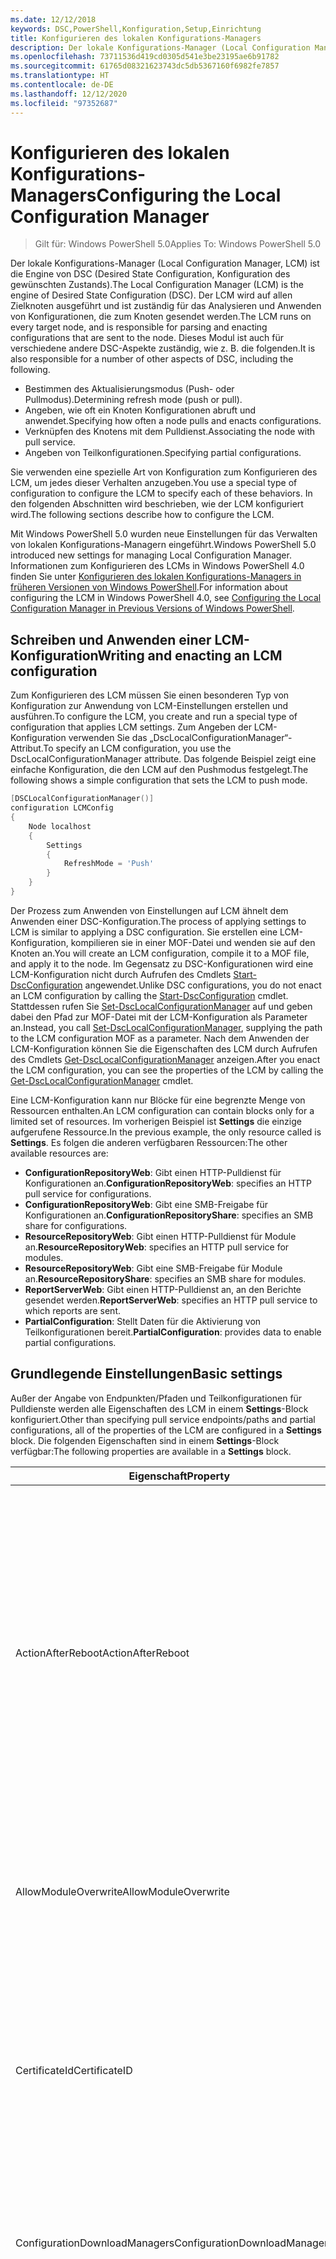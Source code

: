 ```yaml
---
ms.date: 12/12/2018
keywords: DSC,PowerShell,Konfiguration,Setup,Einrichtung
title: Konfigurieren des lokalen Konfigurations-Managers
description: Der lokale Konfigurations-Manager (Local Configuration Manager, LCM) ist die Engine von DSC, die für das Auswerten und Anwenden von Konfigurationen zuständig ist, die an den Knoten gesendet werden.
ms.openlocfilehash: 73711536d419cd0305d541e3be23195ae6b91782
ms.sourcegitcommit: 61765d08321623743dc5db5367160f6982fe7857
ms.translationtype: HT
ms.contentlocale: de-DE
ms.lasthandoff: 12/12/2020
ms.locfileid: "97352687"
---
```

# <a name="configuring-the-local-configuration-manager"></a><span data-ttu-id="50da2-104">Konfigurieren des lokalen Konfigurations-Managers</span><span class="sxs-lookup"><span data-stu-id="50da2-104">Configuring the Local Configuration Manager</span></span>

> <span data-ttu-id="50da2-105">Gilt für: Windows PowerShell 5.0</span><span class="sxs-lookup"><span data-stu-id="50da2-105">Applies To: Windows PowerShell 5.0</span></span>

<span data-ttu-id="50da2-106">Der lokale Konfigurations-Manager (Local Configuration Manager, LCM) ist die Engine von DSC (Desired State Configuration, Konfiguration des gewünschten Zustands).</span><span class="sxs-lookup"><span data-stu-id="50da2-106">The Local Configuration Manager (LCM) is the engine of Desired State Configuration (DSC).</span></span> <span data-ttu-id="50da2-107">Der LCM wird auf allen Zielknoten ausgeführt und ist zuständig für das Analysieren und Anwenden von Konfigurationen, die zum Knoten gesendet werden.</span><span class="sxs-lookup"><span data-stu-id="50da2-107">The LCM runs on every target node, and is responsible for parsing and enacting configurations that are sent to the node.</span></span> <span data-ttu-id="50da2-108">Dieses Modul ist auch für verschiedene andere DSC-Aspekte zuständig, wie z. B. die folgenden.</span><span class="sxs-lookup"><span data-stu-id="50da2-108">It is also responsible for a number of other aspects of DSC, including the following.</span></span>

- <span data-ttu-id="50da2-109">Bestimmen des Aktualisierungsmodus (Push- oder Pullmodus).</span><span class="sxs-lookup"><span data-stu-id="50da2-109">Determining refresh mode (push or pull).</span></span>
- <span data-ttu-id="50da2-110">Angeben, wie oft ein Knoten Konfigurationen abruft und anwendet.</span><span class="sxs-lookup"><span data-stu-id="50da2-110">Specifying how often a node pulls and enacts configurations.</span></span>
- <span data-ttu-id="50da2-111">Verknüpfen des Knotens mit dem Pulldienst.</span><span class="sxs-lookup"><span data-stu-id="50da2-111">Associating the node with pull service.</span></span>
- <span data-ttu-id="50da2-112">Angeben von Teilkonfigurationen.</span><span class="sxs-lookup"><span data-stu-id="50da2-112">Specifying partial configurations.</span></span>

<span data-ttu-id="50da2-113">Sie verwenden eine spezielle Art von Konfiguration zum Konfigurieren des LCM, um jedes dieser Verhalten anzugeben.</span><span class="sxs-lookup"><span data-stu-id="50da2-113">You use a special type of configuration to configure the LCM to specify each of these behaviors.</span></span> <span data-ttu-id="50da2-114">In den folgenden Abschnitten wird beschrieben, wie der LCM konfiguriert wird.</span><span class="sxs-lookup"><span data-stu-id="50da2-114">The following sections describe how to configure the LCM.</span></span>

<span data-ttu-id="50da2-115">Mit Windows PowerShell 5.0 wurden neue Einstellungen für das Verwalten von lokalen Konfigurations-Managern eingeführt.</span><span class="sxs-lookup"><span data-stu-id="50da2-115">Windows PowerShell 5.0 introduced new settings for managing Local Configuration Manager.</span></span> <span data-ttu-id="50da2-116">Informationen zum Konfigurieren des LCMs in Windows PowerShell 4.0 finden Sie unter [Konfigurieren des lokalen Konfigurations-Managers in früheren Versionen von Windows PowerShell](metaconfig4.md).</span><span class="sxs-lookup"><span data-stu-id="50da2-116">For information about configuring the LCM in Windows PowerShell 4.0, see [Configuring the Local Configuration Manager in Previous Versions of Windows PowerShell](metaconfig4.md).</span></span>

## <a name="writing-and-enacting-an-lcm-configuration"></a><span data-ttu-id="50da2-117">Schreiben und Anwenden einer LCM-Konfiguration</span><span class="sxs-lookup"><span data-stu-id="50da2-117">Writing and enacting an LCM configuration</span></span>

<span data-ttu-id="50da2-118">Zum Konfigurieren des LCM müssen Sie einen besonderen Typ von Konfiguration zur Anwendung von LCM-Einstellungen erstellen und ausführen.</span><span class="sxs-lookup"><span data-stu-id="50da2-118">To configure the LCM, you create and run a special type of configuration that applies LCM settings.</span></span>
<span data-ttu-id="50da2-119">Zum Angeben der LCM-Konfiguration verwenden Sie das „DscLocalConfigurationManager“-Attribut.</span><span class="sxs-lookup"><span data-stu-id="50da2-119">To specify an LCM configuration, you use the DscLocalConfigurationManager attribute.</span></span> <span data-ttu-id="50da2-120">Das folgende Beispiel zeigt eine einfache Konfiguration, die den LCM auf den Pushmodus festgelegt.</span><span class="sxs-lookup"><span data-stu-id="50da2-120">The following shows a simple configuration that sets the LCM to push mode.</span></span>

```powershell
[DSCLocalConfigurationManager()]
configuration LCMConfig
{
    Node localhost
    {
        Settings
        {
            RefreshMode = 'Push'
        }
    }
}
```

<span data-ttu-id="50da2-121">Der Prozess zum Anwenden von Einstellungen auf LCM ähnelt dem Anwenden einer DSC-Konfiguration.</span><span class="sxs-lookup"><span data-stu-id="50da2-121">The process of applying settings to LCM is similar to applying a DSC configuration.</span></span> <span data-ttu-id="50da2-122">Sie erstellen eine LCM-Konfiguration, kompilieren sie in einer MOF-Datei und wenden sie auf den Knoten an.</span><span class="sxs-lookup"><span data-stu-id="50da2-122">You will create an LCM configuration, compile it to a MOF file, and apply it to the node.</span></span> <span data-ttu-id="50da2-123">Im Gegensatz zu DSC-Konfigurationen wird eine LCM-Konfiguration nicht durch Aufrufen des Cmdlets [Start-DscConfiguration](/powershell/module/psdesiredstateconfiguration/start-dscconfiguration) angewendet.</span><span class="sxs-lookup"><span data-stu-id="50da2-123">Unlike DSC configurations, you do not enact an LCM configuration by calling the [Start-DscConfiguration](/powershell/module/psdesiredstateconfiguration/start-dscconfiguration) cmdlet.</span></span> <span data-ttu-id="50da2-124">Stattdessen rufen Sie [Set-DscLocalConfigurationManager](/powershell/module/PSDesiredStateConfiguration/Set-DscLocalConfigurationManager) auf und geben dabei den Pfad zur MOF-Datei mit der LCM-Konfiguration als Parameter an.</span><span class="sxs-lookup"><span data-stu-id="50da2-124">Instead, you call [Set-DscLocalConfigurationManager](/powershell/module/PSDesiredStateConfiguration/Set-DscLocalConfigurationManager), supplying the path to the LCM configuration MOF as a parameter.</span></span> <span data-ttu-id="50da2-125">Nach dem Anwenden der LCM-Konfiguration können Sie die Eigenschaften des LCM durch Aufrufen des Cmdlets [Get-DscLocalConfigurationManager](/powershell/module/PSDesiredStateConfiguration/Get-DscLocalConfigurationManager) anzeigen.</span><span class="sxs-lookup"><span data-stu-id="50da2-125">After you enact the LCM configuration, you can see the properties of the LCM by calling the [Get-DscLocalConfigurationManager](/powershell/module/PSDesiredStateConfiguration/Get-DscLocalConfigurationManager) cmdlet.</span></span>

<span data-ttu-id="50da2-126">Eine LCM-Konfiguration kann nur Blöcke für eine begrenzte Menge von Ressourcen enthalten.</span><span class="sxs-lookup"><span data-stu-id="50da2-126">An LCM configuration can contain blocks only for a limited set of resources.</span></span> <span data-ttu-id="50da2-127">Im vorherigen Beispiel ist **Settings** die einzige aufgerufene Ressource.</span><span class="sxs-lookup"><span data-stu-id="50da2-127">In the previous example, the only resource called is **Settings**.</span></span> <span data-ttu-id="50da2-128">Es folgen die anderen verfügbaren Ressourcen:</span><span class="sxs-lookup"><span data-stu-id="50da2-128">The other available resources are:</span></span>

- <span data-ttu-id="50da2-129">**ConfigurationRepositoryWeb**: Gibt einen HTTP-Pulldienst für Konfigurationen an.</span><span class="sxs-lookup"><span data-stu-id="50da2-129">**ConfigurationRepositoryWeb**: specifies an HTTP pull service for configurations.</span></span>
- <span data-ttu-id="50da2-130">**ConfigurationRepositoryWeb**: Gibt eine SMB-Freigabe für Konfigurationen an.</span><span class="sxs-lookup"><span data-stu-id="50da2-130">**ConfigurationRepositoryShare**: specifies an SMB share for configurations.</span></span>
- <span data-ttu-id="50da2-131">**ResourceRepositoryWeb**: Gibt einen HTTP-Pulldienst für Module an.</span><span class="sxs-lookup"><span data-stu-id="50da2-131">**ResourceRepositoryWeb**: specifies an HTTP pull service for modules.</span></span>
- <span data-ttu-id="50da2-132">**ResourceRepositoryWeb**: Gibt eine SMB-Freigabe für Module an.</span><span class="sxs-lookup"><span data-stu-id="50da2-132">**ResourceRepositoryShare**: specifies an SMB share for modules.</span></span>
- <span data-ttu-id="50da2-133">**ReportServerWeb**: Gibt einen HTTP-Pulldienst an, an den Berichte gesendet werden.</span><span class="sxs-lookup"><span data-stu-id="50da2-133">**ReportServerWeb**: specifies an HTTP pull service to which reports are sent.</span></span>
- <span data-ttu-id="50da2-134">**PartialConfiguration**: Stellt Daten für die Aktivierung von Teilkonfigurationen bereit.</span><span class="sxs-lookup"><span data-stu-id="50da2-134">**PartialConfiguration**: provides data to enable partial configurations.</span></span>

## <a name="basic-settings"></a><span data-ttu-id="50da2-135">Grundlegende Einstellungen</span><span class="sxs-lookup"><span data-stu-id="50da2-135">Basic settings</span></span>

<span data-ttu-id="50da2-136">Außer der Angabe von Endpunkten/Pfaden und Teilkonfigurationen für Pulldienste werden alle Eigenschaften des LCM in einem **Settings**-Block konfiguriert.</span><span class="sxs-lookup"><span data-stu-id="50da2-136">Other than specifying pull service endpoints/paths and partial configurations, all of the properties of the LCM are configured in a **Settings** block.</span></span> <span data-ttu-id="50da2-137">Die folgenden Eigenschaften sind in einem **Settings**-Block verfügbar:</span><span class="sxs-lookup"><span data-stu-id="50da2-137">The following properties are available in a **Settings** block.</span></span>

|  <span data-ttu-id="50da2-138">Eigenschaft</span><span class="sxs-lookup"><span data-stu-id="50da2-138">Property</span></span>  |  <span data-ttu-id="50da2-139">type</span><span class="sxs-lookup"><span data-stu-id="50da2-139">Type</span></span>  |  <span data-ttu-id="50da2-140">BESCHREIBUNG</span><span class="sxs-lookup"><span data-stu-id="50da2-140">Description</span></span>   |
|----------- |------- |--------------- |
| <span data-ttu-id="50da2-141">ActionAfterReboot</span><span class="sxs-lookup"><span data-stu-id="50da2-141">ActionAfterReboot</span></span>| <span data-ttu-id="50da2-142">Zeichenfolge</span><span class="sxs-lookup"><span data-stu-id="50da2-142">string</span></span>| <span data-ttu-id="50da2-143">Gibt an, was nach einem Neustart während der Anwendung einer Konfiguration passiert.</span><span class="sxs-lookup"><span data-stu-id="50da2-143">Specifies what happens after a reboot during the application of a configuration.</span></span> <span data-ttu-id="50da2-144">Die möglichen Werte sind __ContinueConfiguration__ und __StopConfiguration__.</span><span class="sxs-lookup"><span data-stu-id="50da2-144">The possible values are __"ContinueConfiguration"__ and __"StopConfiguration"__.</span></span> <ul><li> <span data-ttu-id="50da2-145">__ContinueConfiguration__: Nach dem Neustart des Computers wird das Anwenden der aktuellen Konfiguration fortgesetzt.</span><span class="sxs-lookup"><span data-stu-id="50da2-145">__ContinueConfiguration__: Continue applying the current configuration after machine reboot.</span></span> <span data-ttu-id="50da2-146">Dies ist der Standardwert.</span><span class="sxs-lookup"><span data-stu-id="50da2-146">This is the default value</span></span></li><li><span data-ttu-id="50da2-147">__StopConfiguration__: Nach dem Neustart des Computers wird die aktuelle Konfiguration beendet.</span><span class="sxs-lookup"><span data-stu-id="50da2-147">__StopConfiguration__: Stop the current configuration after machine reboot.</span></span></li></ul>|
| <span data-ttu-id="50da2-148">AllowModuleOverwrite</span><span class="sxs-lookup"><span data-stu-id="50da2-148">AllowModuleOverwrite</span></span>| <span data-ttu-id="50da2-149">bool</span><span class="sxs-lookup"><span data-stu-id="50da2-149">bool</span></span>| <span data-ttu-id="50da2-150">__$TRUE__, wenn neue vom Pulldienst heruntergeladene Konfigurationen die alten Konfigurationen auf dem Zielknoten überschreiben dürfen.</span><span class="sxs-lookup"><span data-stu-id="50da2-150">__$TRUE__ if new configurations downloaded from the pull service are allowed to overwrite the old ones on the target node.</span></span> <span data-ttu-id="50da2-151">Andernfalls „$FALSE“.</span><span class="sxs-lookup"><span data-stu-id="50da2-151">Otherwise, $FALSE.</span></span>|
| <span data-ttu-id="50da2-152">CertificateId</span><span class="sxs-lookup"><span data-stu-id="50da2-152">CertificateID</span></span>| <span data-ttu-id="50da2-153">Zeichenfolge</span><span class="sxs-lookup"><span data-stu-id="50da2-153">string</span></span>| <span data-ttu-id="50da2-154">Der Fingerabdruck eines Zertifikats zur Sicherung von Anmeldeinformationen, die in einer Konfiguration übergeben werden.</span><span class="sxs-lookup"><span data-stu-id="50da2-154">The thumbprint of a certificate used to secure credentials passed in a configuration.</span></span> <span data-ttu-id="50da2-155">Weitere Informationen finden Sie unter [Möchten Sie Anmeldeinformationen in Windows PowerShell DSC schützen?](https://devblogs.microsoft.com/powershell/want-to-secure-credentials-in-windows-powershell-desired-state-configuration/).</span><span class="sxs-lookup"><span data-stu-id="50da2-155">For more information see [Want to secure credentials in Windows PowerShell Desired State Configuration?](https://devblogs.microsoft.com/powershell/want-to-secure-credentials-in-windows-powershell-desired-state-configuration/).</span></span> <br> <span data-ttu-id="50da2-156">__Hinweis:__ Dies wird bei Verwendung des Azure Automation DSC-Pulldiensts automatisch verwaltet.</span><span class="sxs-lookup"><span data-stu-id="50da2-156">__Note:__ this is managed automatically if using Azure Automation DSC pull service.</span></span>|
| <span data-ttu-id="50da2-157">ConfigurationDownloadManagers</span><span class="sxs-lookup"><span data-stu-id="50da2-157">ConfigurationDownloadManagers</span></span>| <span data-ttu-id="50da2-158">CimInstance[]</span><span class="sxs-lookup"><span data-stu-id="50da2-158">CimInstance[]</span></span>| <span data-ttu-id="50da2-159">Veraltet.</span><span class="sxs-lookup"><span data-stu-id="50da2-159">Obsolete.</span></span> <span data-ttu-id="50da2-160">Verwenden Sie die Blöcke __ConfigurationRepositoryWeb__ und __ConfigurationRepositoryShare__ zum Definieren von Pulldienstendpunkten für Konfigurationen.</span><span class="sxs-lookup"><span data-stu-id="50da2-160">Use __ConfigurationRepositoryWeb__ and __ConfigurationRepositoryShare__ blocks to define configuration pull service endpoints.</span></span>|
| <span data-ttu-id="50da2-161">ConfigurationID</span><span class="sxs-lookup"><span data-stu-id="50da2-161">ConfigurationID</span></span>| <span data-ttu-id="50da2-162">Zeichenfolge</span><span class="sxs-lookup"><span data-stu-id="50da2-162">string</span></span>| <span data-ttu-id="50da2-163">Für die Abwärtskompatibilität mit älteren Pulldienstversionen.</span><span class="sxs-lookup"><span data-stu-id="50da2-163">For backwards compatibility with older pull service versions.</span></span> <span data-ttu-id="50da2-164">Eine GUID, die die Konfigurationsdatei identifiziert, die von einem Pulldienst abgerufen werden soll.</span><span class="sxs-lookup"><span data-stu-id="50da2-164">A GUID that identifies the configuration file to get from a pull service.</span></span> <span data-ttu-id="50da2-165">Der Knoten ruft Konfigurationen vom Pulldienst ab, wenn der Name der MOF-Konfigurationsdatei „ConfigurationID.mof“ lautet.</span><span class="sxs-lookup"><span data-stu-id="50da2-165">The node will pull configurations on the pull service if the name of the configuration MOF is named ConfigurationID.mof.</span></span><br> <span data-ttu-id="50da2-166">__Hinweis:__ Wenn Sie diese Eigenschaft festlegen, kann der Knoten nicht mithilfe von __RegistrationKey__ bei einem Pulldienst registriert werden.</span><span class="sxs-lookup"><span data-stu-id="50da2-166">__Note:__ If you set this property, registering the node with a pull service by using __RegistrationKey__ does not work.</span></span> <span data-ttu-id="50da2-167">Weitere Informationen finden Sie unter [Einrichten eines Pullclients mit Konfigurationsnamen](../pull-server/pullClientConfigNames.md).</span><span class="sxs-lookup"><span data-stu-id="50da2-167">For more information, see [Setting up a pull client with configuration names](../pull-server/pullClientConfigNames.md).</span></span>|
| <span data-ttu-id="50da2-168">ConfigurationMode</span><span class="sxs-lookup"><span data-stu-id="50da2-168">ConfigurationMode</span></span>| <span data-ttu-id="50da2-169">Zeichenfolge</span><span class="sxs-lookup"><span data-stu-id="50da2-169">string</span></span> | <span data-ttu-id="50da2-170">Gibt an, wie der LCM die Konfiguration tatsächlich auf die Zielknoten anwendet.</span><span class="sxs-lookup"><span data-stu-id="50da2-170">Specifies how the LCM actually applies the configuration to the target nodes.</span></span> <span data-ttu-id="50da2-171">Mögliche Werte sind __ApplyOnly__, __ApplyAndMonitor__ und __ApplyAndAutoCorrect__.</span><span class="sxs-lookup"><span data-stu-id="50da2-171">Possible values are __"ApplyOnly"__,__"ApplyAndMonitor"__, and __"ApplyAndAutoCorrect"__.</span></span> <ul><li><span data-ttu-id="50da2-172">__ApplyOnly__: DSC wendet die Konfiguration an und führt keine weiteren Schritte aus, es sei denn, eine neue Konfiguration wird per Push auf den Zielknoten übertragen oder per Pull von einem Dienst abgerufen.</span><span class="sxs-lookup"><span data-stu-id="50da2-172">__ApplyOnly__: DSC applies the configuration and does nothing further unless a new configuration is pushed to the target node or when a new configuration is pulled from a service.</span></span> <span data-ttu-id="50da2-173">Nach der ersten Anwendung einer neuen Konfiguration führt DSC keine Überprüfung auf Abweichungen von einem zuvor konfigurierten Zustand durch.</span><span class="sxs-lookup"><span data-stu-id="50da2-173">After initial application of a new configuration, DSC does not check for drift from a previously configured state.</span></span> <span data-ttu-id="50da2-174">Beachten Sie, dass DSC versucht, die Konfiguration anzuwenden, bis dies erfolgreich passiert ist, bevor __ApplyOnly__ wirksam wird.</span><span class="sxs-lookup"><span data-stu-id="50da2-174">Note that DSC will attempt to apply the configuration until it is successful before __ApplyOnly__ takes effect.</span></span> </li><li> <span data-ttu-id="50da2-175">__ApplyAndMonitor__: Dies ist der Standardwert.</span><span class="sxs-lookup"><span data-stu-id="50da2-175">__ApplyAndMonitor__: This is the default value.</span></span> <span data-ttu-id="50da2-176">Der LCM wendet alle neuen Konfigurationen an.</span><span class="sxs-lookup"><span data-stu-id="50da2-176">The LCM applies any new configurations.</span></span> <span data-ttu-id="50da2-177">Nach der ersten Anwendung einer neuen Konfiguration meldet DSC Abweichungen in Protokollen, wenn der Zielknoten vom gewünschten Zustand abweicht.</span><span class="sxs-lookup"><span data-stu-id="50da2-177">After initial application of a new configuration, if the target node drifts from the desired state, DSC reports the discrepancy in logs.</span></span> <span data-ttu-id="50da2-178">Beachten Sie, dass DSC versucht, die Konfiguration anzuwenden, bis dies erfolgreich passiert ist, bevor __ApplyAndMonitor__ wirksam wird.</span><span class="sxs-lookup"><span data-stu-id="50da2-178">Note that DSC will attempt to apply the configuration until it is successful before __ApplyAndMonitor__ takes effect.</span></span></li><li><span data-ttu-id="50da2-179">__ApplyAndAutoCorrect:__ DSC wendet neue Konfigurationen an.</span><span class="sxs-lookup"><span data-stu-id="50da2-179">__ApplyAndAutoCorrect__: DSC applies any new configurations.</span></span> <span data-ttu-id="50da2-180">Wenn der Zielknoten nach der ersten Anwendung einer neuen Konfiguration vom gewünschten Zustand abweicht, meldet DSC die Abweichung in Protokollen und wendet dann die aktuelle Konfiguration an.</span><span class="sxs-lookup"><span data-stu-id="50da2-180">After initial application of a new configuration, if the target node drifts from the desired state, DSC reports the discrepancy in logs, and then re-applies the current configuration.</span></span></li></ul>|
| <span data-ttu-id="50da2-181">ConfigurationModeFrequencyMins</span><span class="sxs-lookup"><span data-stu-id="50da2-181">ConfigurationModeFrequencyMins</span></span>| <span data-ttu-id="50da2-182">UInt32</span><span class="sxs-lookup"><span data-stu-id="50da2-182">UInt32</span></span>| <span data-ttu-id="50da2-183">Gibt (in Minuten) an, wie oft die aktuelle Konfiguration überprüft und angewendet wird.</span><span class="sxs-lookup"><span data-stu-id="50da2-183">How often, in minutes, the current configuration is checked and applied.</span></span> <span data-ttu-id="50da2-184">Diese Eigenschaft wird ignoriert, wenn die „ConfigurationMode“-Eigenschaft auf „ApplyOnly“ festgelegt ist.</span><span class="sxs-lookup"><span data-stu-id="50da2-184">This property is ignored if the ConfigurationMode property is set to ApplyOnly.</span></span> <span data-ttu-id="50da2-185">Der Standardwert ist 15.</span><span class="sxs-lookup"><span data-stu-id="50da2-185">The default value is 15.</span></span>|
| <span data-ttu-id="50da2-186">DebugMode</span><span class="sxs-lookup"><span data-stu-id="50da2-186">DebugMode</span></span>| <span data-ttu-id="50da2-187">Zeichenfolge</span><span class="sxs-lookup"><span data-stu-id="50da2-187">string</span></span>| <span data-ttu-id="50da2-188">Mögliche Werte sind __None__, __ForceModuleImport__ und __All__.</span><span class="sxs-lookup"><span data-stu-id="50da2-188">Possible values are __None__, __ForceModuleImport__, and __All__.</span></span> <ul><li><span data-ttu-id="50da2-189">Bei Festlegung auf __None__ werden zwischengespeicherte Ressourcen verwendet.</span><span class="sxs-lookup"><span data-stu-id="50da2-189">Set to __None__ to use cached resources.</span></span> <span data-ttu-id="50da2-190">Dies ist die Standardeinstellung, die in Produktionsszenarien verwendet werden sollte.</span><span class="sxs-lookup"><span data-stu-id="50da2-190">This is the default and should be used in production scenarios.</span></span></li><li><span data-ttu-id="50da2-191">Das Festlegen auf __ForceModuleImport__ bewirkt, dass der LCM DSC-Ressourcenmodule erneut lädt, auch wenn sie zuvor bereits geladen und zwischengespeichert wurden.</span><span class="sxs-lookup"><span data-stu-id="50da2-191">Setting to __ForceModuleImport__, causes the LCM to reload any DSC resource modules, even if they have been previously loaded and cached.</span></span> <span data-ttu-id="50da2-192">Dies beeinträchtigt die Leistung von DSC-Vorgängen, da jedes Modul bei Verwendung neu geladen wird.</span><span class="sxs-lookup"><span data-stu-id="50da2-192">This impacts the performance of DSC operations as each module is reloaded on use.</span></span> <span data-ttu-id="50da2-193">In der Regel wird dieser Wert beim Debuggen einer Ressource verwendet.</span><span class="sxs-lookup"><span data-stu-id="50da2-193">Typically you would use this value while debugging a resource</span></span></li><li><span data-ttu-id="50da2-194">In dieser Version ist __All__ identisch mit __ForceModuleImport__.</span><span class="sxs-lookup"><span data-stu-id="50da2-194">In this release, __All__ is same as __ForceModuleImport__</span></span></li></ul> |
| <span data-ttu-id="50da2-195">RebootNodeIfNeeded</span><span class="sxs-lookup"><span data-stu-id="50da2-195">RebootNodeIfNeeded</span></span>| <span data-ttu-id="50da2-196">bool</span><span class="sxs-lookup"><span data-stu-id="50da2-196">bool</span></span>| <span data-ttu-id="50da2-197">Legen Sie für diese Option `$true` fest, um Ressourcen das Neustarten des Knotens mithilfe des `$global:DSCMachineStatus`-Flags zu ermöglichen.</span><span class="sxs-lookup"><span data-stu-id="50da2-197">Set this to `$true` to allow resources to reboot the Node using the `$global:DSCMachineStatus` flag.</span></span> <span data-ttu-id="50da2-198">Andernfalls müssen Sie den Knoten für jede Konfiguration manuell neu starten, die dies erfordert.</span><span class="sxs-lookup"><span data-stu-id="50da2-198">Otherwise, you will have to manually reboot the node for any configuration that requires it.</span></span> <span data-ttu-id="50da2-199">Standardwert: `$false`.</span><span class="sxs-lookup"><span data-stu-id="50da2-199">The default value is `$false`.</span></span> <span data-ttu-id="50da2-200">Um diese Einstellung zu verwenden, wenn eine Neustartbedingung von einer anderen Komponente als von DSC in Kraft gesetzt wird (z.B. Windows Installer), kombinieren Sie diese Einstellung mit der __PendingReboot__-Ressource im [ComputerManagementDsc](https://github.com/PowerShell/ComputerManagementDsc)-Modul.</span><span class="sxs-lookup"><span data-stu-id="50da2-200">To use this setting when a reboot condition is enacted by something other than DSC (such as Windows Installer), combine this setting with the __PendingReboot__ resource in the [ComputerManagementDsc](https://github.com/PowerShell/ComputerManagementDsc) module.</span></span>|
| <span data-ttu-id="50da2-201">RefreshMode</span><span class="sxs-lookup"><span data-stu-id="50da2-201">RefreshMode</span></span>| <span data-ttu-id="50da2-202">Zeichenfolge</span><span class="sxs-lookup"><span data-stu-id="50da2-202">string</span></span>| <span data-ttu-id="50da2-203">Gibt an, wie der LCM Konfigurationen abruft.</span><span class="sxs-lookup"><span data-stu-id="50da2-203">Specifies how the LCM gets configurations.</span></span> <span data-ttu-id="50da2-204">Die möglichen Werte sind __Disabled__, __Push__ und __Pull__.</span><span class="sxs-lookup"><span data-stu-id="50da2-204">The possible values are __"Disabled"__, __"Push"__, and __"Pull"__.</span></span> <ul><li><span data-ttu-id="50da2-205">__Disabled__: DSC-Konfigurationen werden für diesen Knoten deaktiviert.</span><span class="sxs-lookup"><span data-stu-id="50da2-205">__Disabled__: DSC configurations are disabled for this node.</span></span></li><li> <span data-ttu-id="50da2-206">__Push__: Konfigurationen werden gestartet, indem das Cmdlet [Start-DscConfiguration](/powershell/module/psdesiredstateconfiguration/start-dscconfiguration) aufgerufen wird.</span><span class="sxs-lookup"><span data-stu-id="50da2-206">__Push__: Configurations are initiated by calling the [Start-DscConfiguration](/powershell/module/psdesiredstateconfiguration/start-dscconfiguration) cmdlet.</span></span> <span data-ttu-id="50da2-207">Die Konfiguration wird sofort auf den Knoten angewendet.</span><span class="sxs-lookup"><span data-stu-id="50da2-207">The configuration is applied immediately to the node.</span></span> <span data-ttu-id="50da2-208">Dies ist der Standardwert.</span><span class="sxs-lookup"><span data-stu-id="50da2-208">This is the default value.</span></span></li><li><span data-ttu-id="50da2-209">__Pull:__ Der Knoten ist so konfiguriert, dass regelmäßig eine Überprüfung auf Konfigurationen von einem Pulldienst oder SMB-Pfad erfolgt.</span><span class="sxs-lookup"><span data-stu-id="50da2-209">__Pull:__ The node is configured to regularly check for configurations from a pull service or SMB path.</span></span> <span data-ttu-id="50da2-210">Wenn diese Eigenschaft auf __Pull__ festgelegt ist, müssen Sie in einem __ConfigurationRepositoryWeb__- oder __ConfigurationRepositoryShare__-Block einen HPPT-Pfad (Dienst) oder einen SMB-Pfad (Freigabe) angeben.</span><span class="sxs-lookup"><span data-stu-id="50da2-210">If this property is set to __Pull__, you must specify an HTTP (service) or SMB (share) path in a __ConfigurationRepositoryWeb__ or __ConfigurationRepositoryShare__ block.</span></span></li></ul>|
| <span data-ttu-id="50da2-211">RefreshFrequencyMins</span><span class="sxs-lookup"><span data-stu-id="50da2-211">RefreshFrequencyMins</span></span>| <span data-ttu-id="50da2-212">UInt32</span><span class="sxs-lookup"><span data-stu-id="50da2-212">Uint32</span></span>| <span data-ttu-id="50da2-213">Das Zeitintervall (in Minuten), in dem der LCM einen Pulldienst auf aktualisierte Konfigurationen abfragt und die lokale Konfiguration auf Drift überprüft.</span><span class="sxs-lookup"><span data-stu-id="50da2-213">The time interval, in minutes, at which the LCM checks a pull service to get updated configurations and checks local configuration for drift.</span></span> <span data-ttu-id="50da2-214">Die Konfiguration wird unabhängig davon angewendet, ob ein Update heruntergeladen wurde.</span><span class="sxs-lookup"><span data-stu-id="50da2-214">The configuration is applied regardless of whether an update was downloaded.</span></span> <span data-ttu-id="50da2-215">Dieser Wert wird ignoriert, wenn der LCM nicht im Pullmodus konfiguriert ist.</span><span class="sxs-lookup"><span data-stu-id="50da2-215">This value is ignored if the LCM is not configured in pull mode.</span></span> <span data-ttu-id="50da2-216">Der Standardwert ist 30.</span><span class="sxs-lookup"><span data-stu-id="50da2-216">The default value is 30.</span></span>|
| <span data-ttu-id="50da2-217">ReportManagers</span><span class="sxs-lookup"><span data-stu-id="50da2-217">ReportManagers</span></span>| <span data-ttu-id="50da2-218">CimInstance[]</span><span class="sxs-lookup"><span data-stu-id="50da2-218">CimInstance[]</span></span>| <span data-ttu-id="50da2-219">Veraltet.</span><span class="sxs-lookup"><span data-stu-id="50da2-219">Obsolete.</span></span> <span data-ttu-id="50da2-220">Verwenden Sie __ReportServerWeb__-Blöcke, um einen Endpunkt zum Senden von Berichtsdaten an einen Pulldienst zu definieren.</span><span class="sxs-lookup"><span data-stu-id="50da2-220">Use __ReportServerWeb__ blocks to define an endpoint to send reporting data to a pull service.</span></span>|
| <span data-ttu-id="50da2-221">ResourceModuleManagers</span><span class="sxs-lookup"><span data-stu-id="50da2-221">ResourceModuleManagers</span></span>| <span data-ttu-id="50da2-222">CimInstance[]</span><span class="sxs-lookup"><span data-stu-id="50da2-222">CimInstance[]</span></span>| <span data-ttu-id="50da2-223">Veraltet.</span><span class="sxs-lookup"><span data-stu-id="50da2-223">Obsolete.</span></span> <span data-ttu-id="50da2-224">Verwenden Sie die Blöcke __ResourceRepositoryWeb__ und __ResourceRepositoryShare__ zum Definieren von HTTP-Endpunkten bzw. SMB-Pfaden für den Pulldienst.</span><span class="sxs-lookup"><span data-stu-id="50da2-224">Use __ResourceRepositoryWeb__ and __ResourceRepositoryShare__ blocks to define pull service HTTP endpoints or SMB paths, respectively.</span></span>|
| <span data-ttu-id="50da2-225">PartialConfigurations</span><span class="sxs-lookup"><span data-stu-id="50da2-225">PartialConfigurations</span></span>| <span data-ttu-id="50da2-226">CimInstance</span><span class="sxs-lookup"><span data-stu-id="50da2-226">CimInstance</span></span>| <span data-ttu-id="50da2-227">Nicht implementiert.</span><span class="sxs-lookup"><span data-stu-id="50da2-227">Not implemented.</span></span> <span data-ttu-id="50da2-228">Darf nicht verwendet werden.</span><span class="sxs-lookup"><span data-stu-id="50da2-228">Do not use.</span></span>|
| <span data-ttu-id="50da2-229">StatusRetentionTimeInDays</span><span class="sxs-lookup"><span data-stu-id="50da2-229">StatusRetentionTimeInDays</span></span> | <span data-ttu-id="50da2-230">UInt32</span><span class="sxs-lookup"><span data-stu-id="50da2-230">UInt32</span></span>| <span data-ttu-id="50da2-231">Anzahl der Tage, die der LCM den Status der aktuellen Konfiguration beibehält.</span><span class="sxs-lookup"><span data-stu-id="50da2-231">The number of days the LCM keeps the status of the current configuration.</span></span>|

> [!NOTE]
> <span data-ttu-id="50da2-232">Der LCM startet den **ConfigurationModeFrequencyMins**-Zyklus auf Grundlage folgender Ereignisse:</span><span class="sxs-lookup"><span data-stu-id="50da2-232">The LCM starts the **ConfigurationModeFrequencyMins** cycle based on:</span></span>
>
> - <span data-ttu-id="50da2-233">Eine neue Metakonfiguration mit einer Änderung an **ConfigurationModeFrequencyMins** wird mithilfe von `Set-DscLocalConfigurationManager` angewendet.</span><span class="sxs-lookup"><span data-stu-id="50da2-233">A new metaconfig with a change to **ConfigurationModeFrequencyMins** is applied using `Set-DscLocalConfigurationManager`</span></span>
> - <span data-ttu-id="50da2-234">Der Computer wird neu gestartet</span><span class="sxs-lookup"><span data-stu-id="50da2-234">A machine restart</span></span>
>
> <span data-ttu-id="50da2-235">Bei Bedingungen, unter denen es beim Timerprozess zu einem Absturz kommt, der innerhalb von 30 Sekunden erkannt wird, wird der Zyklus neu gestartet.</span><span class="sxs-lookup"><span data-stu-id="50da2-235">For any condition where the timer process experiences a crash, that will be detected within 30 seconds and the cycle will be restarted.</span></span> <span data-ttu-id="50da2-236">Ein gleichzeitiger Vorgang könnte den Start des Zyklus verzögern; wenn die Dauer dieses Vorgangs länger ist als die konfigurierte Zyklushäufigkeit, startet der nächste Timer nicht.</span><span class="sxs-lookup"><span data-stu-id="50da2-236">A concurrent operation could delay the cycle from being started, if the duration of this operation exceeds the configured cycle frequency, the next timer will not start.</span></span> <span data-ttu-id="50da2-237">Beispiel: Die Metakonfiguration ist auf eine Pullhäufigkeit von 15 Minuten konfiguriert, und ein Pull wird zum Zeitpunkt t1 ausgeführt.</span><span class="sxs-lookup"><span data-stu-id="50da2-237">Example, the metaconfig is configured at a 15 minute pull frequency and a pull occurs at T1.</span></span> <span data-ttu-id="50da2-238">Der Knoten kann seine Aufgaben 16 Minuten lang nicht beenden.</span><span class="sxs-lookup"><span data-stu-id="50da2-238">The Node does not finish work for 16 minutes.</span></span> <span data-ttu-id="50da2-239">Der erste 15-Minuten-Zyklus wird ignoriert, und der nächste Pull wird zum Zeitpunkt t1+15+15 ausgeführt.</span><span class="sxs-lookup"><span data-stu-id="50da2-239">The first 15 minute cycle is ignored, and next pull will happen at T1+15+15.</span></span>
>
> <span data-ttu-id="50da2-240">Die ursprüngliche Absicht in Pullszenarien war, dass `RefreshFrequencyMins` auf einen längeren Zeitraum als `ConfigurationModeFrequencyMins` festgelegt wird.</span><span class="sxs-lookup"><span data-stu-id="50da2-240">The original intent in Pull scenarios was that the `RefreshFrequencyMins` is set to a longer time than the `ConfigurationModeFrequencyMins`.</span></span> <span data-ttu-id="50da2-241">Lokale Konfigurationen werden in erster Linie von `ConfigurationModeFrequencyMins` verwaltet, um einen Drift der Konfiguration zu vermeiden. `RefreshFrequencyMins` wird verwendet, um die vom Administrator vorgenommenen tatsächlichen Konfigurationsänderungen zu verfolgen.</span><span class="sxs-lookup"><span data-stu-id="50da2-241">Local configurations would be manged primarily by `ConfigurationModeFrequencyMins` to avoid configuration drift and `RefreshFrequencyMins` is used to keep track of actual configuration changes made by administrator.</span></span>

## <a name="pull-service"></a><span data-ttu-id="50da2-242">Pulldienst</span><span class="sxs-lookup"><span data-stu-id="50da2-242">Pull service</span></span>

<span data-ttu-id="50da2-243">Die LCM-Konfiguration unterstützt die folgenden Typen von Pulldienstendpunkten:</span><span class="sxs-lookup"><span data-stu-id="50da2-243">LCM configuration supports defining the following types of pull service endpoints:</span></span>

- <span data-ttu-id="50da2-244">**Konfigurationsserver**: Ein Repository für DSC-Konfigurationen.</span><span class="sxs-lookup"><span data-stu-id="50da2-244">**Configuration server**: A repository for DSC configurations.</span></span> <span data-ttu-id="50da2-245">Definieren Sie Konfigurationsserver mithilfe der Blöcke **ConfigurationRepositoryWeb** (für webbasierte Server) und **ConfigurationRepositoryShare** (für SMB-basierte Server).</span><span class="sxs-lookup"><span data-stu-id="50da2-245">Define configuration servers by using **ConfigurationRepositoryWeb** (for web-based servers) and **ConfigurationRepositoryShare** (for SMB-based servers) blocks.</span></span>
- <span data-ttu-id="50da2-246">**Ressourcenserver**: Ein Repository für DSC-Ressourcen, verpackt als PowerShell-Module.</span><span class="sxs-lookup"><span data-stu-id="50da2-246">**Resource server**: A repository for DSC resources, packaged as PowerShell modules.</span></span> <span data-ttu-id="50da2-247">Definieren Sie Ressourcenserver mithilfe der Blöcke **ResourceRepositoryWeb** (für webbasierte Server) und **ResourceRepositoryShare** (für SMB-basierte Server).</span><span class="sxs-lookup"><span data-stu-id="50da2-247">Define resource servers by using **ResourceRepositoryWeb** (for web-based servers) and **ResourceRepositoryShare** (for SMB-based servers) blocks.</span></span>
- <span data-ttu-id="50da2-248">**Berichtsserver**: Dienst, an den DSC Berichtsdaten sendet.</span><span class="sxs-lookup"><span data-stu-id="50da2-248">**Report server**: A service that DSC sends report data to.</span></span> <span data-ttu-id="50da2-249">Definieren Sie Berichtsserver mithilfe von **ReportServerWeb**-Blöcken.</span><span class="sxs-lookup"><span data-stu-id="50da2-249">Define report servers by using **ReportServerWeb** blocks.</span></span> <span data-ttu-id="50da2-250">Ein Berichtsserver muss ein Webdienst sein.</span><span class="sxs-lookup"><span data-stu-id="50da2-250">A report server must be a web service.</span></span>

<span data-ttu-id="50da2-251">Weitere Informationen zu Pulldiensten finden Sie unter [Desired State Configuration – Pulldienst](../pull-server/pullServer.md).</span><span class="sxs-lookup"><span data-stu-id="50da2-251">For more details on pull service see, [Desired State Configuration Pull Service](../pull-server/pullServer.md).</span></span>

## <a name="configuration-server-blocks"></a><span data-ttu-id="50da2-252">Konfigurationsserverblöcke</span><span class="sxs-lookup"><span data-stu-id="50da2-252">Configuration server blocks</span></span>

<span data-ttu-id="50da2-253">Zum Definieren eines webbasierten Konfigurationsservers erstellen Sie einen **ConfigurationRepositoryWeb**-Block.</span><span class="sxs-lookup"><span data-stu-id="50da2-253">To define a web-based configuration server, you create a **ConfigurationRepositoryWeb** block.</span></span> <span data-ttu-id="50da2-254">Ein **ConfigurationRepositoryWeb**-Block definiert die folgenden Eigenschaften.</span><span class="sxs-lookup"><span data-stu-id="50da2-254">A **ConfigurationRepositoryWeb** defines the following properties.</span></span>

|<span data-ttu-id="50da2-255">Eigenschaft</span><span class="sxs-lookup"><span data-stu-id="50da2-255">Property</span></span>|<span data-ttu-id="50da2-256">type</span><span class="sxs-lookup"><span data-stu-id="50da2-256">Type</span></span>|<span data-ttu-id="50da2-257">BESCHREIBUNG</span><span class="sxs-lookup"><span data-stu-id="50da2-257">Description</span></span>|
|---|---|---|
|<span data-ttu-id="50da2-258">AllowUnsecureConnection</span><span class="sxs-lookup"><span data-stu-id="50da2-258">AllowUnsecureConnection</span></span>|<span data-ttu-id="50da2-259">bool</span><span class="sxs-lookup"><span data-stu-id="50da2-259">bool</span></span>|<span data-ttu-id="50da2-260">Legen Sie diese Einstellung auf **$TRUE** fest, um Verbindungen zwischen Knoten und Server ohne Authentifizierung zu erlauben.</span><span class="sxs-lookup"><span data-stu-id="50da2-260">Set to **$TRUE** to allow connections from the node to the server without authentication.</span></span> <span data-ttu-id="50da2-261">Bei Festlegung auf **$FALSE** ist eine Authentifizierung erforderlich.</span><span class="sxs-lookup"><span data-stu-id="50da2-261">Set to **$FALSE** to require authentication.</span></span>|
|<span data-ttu-id="50da2-262">CertificateId</span><span class="sxs-lookup"><span data-stu-id="50da2-262">CertificateID</span></span>|<span data-ttu-id="50da2-263">Zeichenfolge</span><span class="sxs-lookup"><span data-stu-id="50da2-263">string</span></span>|<span data-ttu-id="50da2-264">Der Fingerabdruck eines Zertifikats zur Authentifizierung beim Server.</span><span class="sxs-lookup"><span data-stu-id="50da2-264">The thumbprint of a certificate used to authenticate to the server.</span></span>|
|<span data-ttu-id="50da2-265">ConfigurationNames</span><span class="sxs-lookup"><span data-stu-id="50da2-265">ConfigurationNames</span></span>|<span data-ttu-id="50da2-266">String[]</span><span class="sxs-lookup"><span data-stu-id="50da2-266">String[]</span></span>|<span data-ttu-id="50da2-267">Array der Namen von Konfigurationen, die per Pull vom Zielknoten abgerufen werden.</span><span class="sxs-lookup"><span data-stu-id="50da2-267">An array of names of configurations to be pulled by the target node.</span></span> <span data-ttu-id="50da2-268">Diese werden nur verwendet, wenn der Knoten über einen **RegistrationKey** beim Pulldienst registriert ist.</span><span class="sxs-lookup"><span data-stu-id="50da2-268">These are used only if the node is registered with the pull service by using a **RegistrationKey**.</span></span> <span data-ttu-id="50da2-269">Weitere Informationen finden Sie unter [Einrichten eines Pullclients mit Konfigurationsnamen](../pull-server/pullClientConfigNames.md).</span><span class="sxs-lookup"><span data-stu-id="50da2-269">For more information, see [Setting up a pull client with configuration names](../pull-server/pullClientConfigNames.md).</span></span>|
|<span data-ttu-id="50da2-270">RegistrationKey</span><span class="sxs-lookup"><span data-stu-id="50da2-270">RegistrationKey</span></span>|<span data-ttu-id="50da2-271">Zeichenfolge</span><span class="sxs-lookup"><span data-stu-id="50da2-271">string</span></span>|<span data-ttu-id="50da2-272">GUID, die den Knoten beim Pulldienst registriert.</span><span class="sxs-lookup"><span data-stu-id="50da2-272">A GUID that registers the node with the pull service.</span></span> <span data-ttu-id="50da2-273">Weitere Informationen finden Sie unter [Einrichten eines Pullclients mit Konfigurationsnamen](../pull-server/pullClientConfigNames.md).</span><span class="sxs-lookup"><span data-stu-id="50da2-273">For more information, see [Setting up a pull client with configuration names](../pull-server/pullClientConfigNames.md).</span></span>|
|<span data-ttu-id="50da2-274">ServerURL</span><span class="sxs-lookup"><span data-stu-id="50da2-274">ServerURL</span></span>|<span data-ttu-id="50da2-275">Zeichenfolge</span><span class="sxs-lookup"><span data-stu-id="50da2-275">string</span></span>|<span data-ttu-id="50da2-276">URL des Konfigurationsdiensts.</span><span class="sxs-lookup"><span data-stu-id="50da2-276">The URL of the configuration service.</span></span>|
|<span data-ttu-id="50da2-277">ProxyURL\*</span><span class="sxs-lookup"><span data-stu-id="50da2-277">ProxyURL\*</span></span>|<span data-ttu-id="50da2-278">Zeichenfolge</span><span class="sxs-lookup"><span data-stu-id="50da2-278">string</span></span>|<span data-ttu-id="50da2-279">Die URL des HTTP-Proxys, der bei der Kommunikation mit dem Konfigurationsdienst verwendet werden soll.</span><span class="sxs-lookup"><span data-stu-id="50da2-279">The URL of the http proxy to use when communicating with the configuration service.</span></span>|
|<span data-ttu-id="50da2-280">ProxyCredential\*</span><span class="sxs-lookup"><span data-stu-id="50da2-280">ProxyCredential\*</span></span>|<span data-ttu-id="50da2-281">pscredential</span><span class="sxs-lookup"><span data-stu-id="50da2-281">pscredential</span></span>|<span data-ttu-id="50da2-282">Anmeldeinformation, die für den HTTP-Proxy verwendet werden soll.</span><span class="sxs-lookup"><span data-stu-id="50da2-282">Credential to use for the http proxy.</span></span>|

> [!NOTE]
> <span data-ttu-id="50da2-283">Wird in den Windows-Versionen 1809 und höher unterstützt.</span><span class="sxs-lookup"><span data-stu-id="50da2-283">Supported in Windows versions 1809 and later.</span></span>

<span data-ttu-id="50da2-284">Ein Beispielskript, das die Konfiguration des Werts „ConfigurationRepositoryWeb“ für lokale Knoten vereinfacht, steht unter [Generieren von DSC-Metakonfigurationen](/azure/automation/automation-dsc-onboarding#generating-dsc-metaconfigurations) zur Verfügung.</span><span class="sxs-lookup"><span data-stu-id="50da2-284">An example script to simplify configuring the ConfigurationRepositoryWeb value for on-premises nodes is available - see [Generating DSC metaconfigurations](/azure/automation/automation-dsc-onboarding#generating-dsc-metaconfigurations)</span></span>

<span data-ttu-id="50da2-285">Zum Definieren eines SMB-basierten Konfigurationsservers erstellen Sie einen **ConfigurationRepositoryShare**-Block.</span><span class="sxs-lookup"><span data-stu-id="50da2-285">To define an SMB-based configuration server, you create a **ConfigurationRepositoryShare** block.</span></span> <span data-ttu-id="50da2-286">Ein **ConfigurationRepositoryShare**-Block definiert die folgenden Eigenschaften.</span><span class="sxs-lookup"><span data-stu-id="50da2-286">A **ConfigurationRepositoryShare** defines the following properties.</span></span>

|  <span data-ttu-id="50da2-287">Eigenschaft</span><span class="sxs-lookup"><span data-stu-id="50da2-287">Property</span></span>  |      <span data-ttu-id="50da2-288">type</span><span class="sxs-lookup"><span data-stu-id="50da2-288">Type</span></span>       |                      <span data-ttu-id="50da2-289">BESCHREIBUNG</span><span class="sxs-lookup"><span data-stu-id="50da2-289">Description</span></span>                      |
| ---------- | --------------- | ----------------------------------------------------- |
| <span data-ttu-id="50da2-290">Anmeldeinformationen</span><span class="sxs-lookup"><span data-stu-id="50da2-290">Credential</span></span> | <span data-ttu-id="50da2-291">MSFT_Credential</span><span class="sxs-lookup"><span data-stu-id="50da2-291">MSFT_Credential</span></span> | <span data-ttu-id="50da2-292">Anmeldeinformationen zum Authentifizieren bei der SMB-Freigabe.</span><span class="sxs-lookup"><span data-stu-id="50da2-292">The credential used to authenticate to the SMB share.</span></span> |
| <span data-ttu-id="50da2-293">SourcePath</span><span class="sxs-lookup"><span data-stu-id="50da2-293">SourcePath</span></span> | <span data-ttu-id="50da2-294">Zeichenfolge</span><span class="sxs-lookup"><span data-stu-id="50da2-294">string</span></span>          | <span data-ttu-id="50da2-295">Pfad der SMB-Freigabe.</span><span class="sxs-lookup"><span data-stu-id="50da2-295">The path of the SMB share.</span></span>                            |

## <a name="resource-server-blocks"></a><span data-ttu-id="50da2-296">Ressourcenserverblöcke</span><span class="sxs-lookup"><span data-stu-id="50da2-296">Resource server blocks</span></span>

<span data-ttu-id="50da2-297">Zum Definieren eines webbasierten Ressourcenservers erstellen Sie einen **ResourceRepositoryWeb**-Block.</span><span class="sxs-lookup"><span data-stu-id="50da2-297">To define a web-based resource server, you create a **ResourceRepositoryWeb** block.</span></span>
<span data-ttu-id="50da2-298">Ein **ResourceRepositoryWeb**-Block definiert die folgenden Eigenschaften.</span><span class="sxs-lookup"><span data-stu-id="50da2-298">A **ResourceRepositoryWeb** defines the following properties.</span></span>

|        <span data-ttu-id="50da2-299">Eigenschaft</span><span class="sxs-lookup"><span data-stu-id="50da2-299">Property</span></span>         |     <span data-ttu-id="50da2-300">type</span><span class="sxs-lookup"><span data-stu-id="50da2-300">Type</span></span>     |                                                              <span data-ttu-id="50da2-301">BESCHREIBUNG</span><span class="sxs-lookup"><span data-stu-id="50da2-301">Description</span></span>                                                               |
| ----------------------- | ------------ | -------------------------------------------------------------------------------------------------------------------------------------- |
| <span data-ttu-id="50da2-302">AllowUnsecureConnection</span><span class="sxs-lookup"><span data-stu-id="50da2-302">AllowUnsecureConnection</span></span> | <span data-ttu-id="50da2-303">bool</span><span class="sxs-lookup"><span data-stu-id="50da2-303">bool</span></span>         | <span data-ttu-id="50da2-304">Legen Sie diese Einstellung auf **$TRUE** fest, um Verbindungen zwischen Knoten und Server ohne Authentifizierung zu erlauben.</span><span class="sxs-lookup"><span data-stu-id="50da2-304">Set to **$TRUE** to allow connections from the node to the server without authentication.</span></span> <span data-ttu-id="50da2-305">Bei Festlegung auf **$FALSE** ist eine Authentifizierung erforderlich.</span><span class="sxs-lookup"><span data-stu-id="50da2-305">Set to **$FALSE** to require authentication.</span></span> |
| <span data-ttu-id="50da2-306">CertificateId</span><span class="sxs-lookup"><span data-stu-id="50da2-306">CertificateID</span></span>           | <span data-ttu-id="50da2-307">Zeichenfolge</span><span class="sxs-lookup"><span data-stu-id="50da2-307">string</span></span>       | <span data-ttu-id="50da2-308">Der Fingerabdruck eines Zertifikats zur Authentifizierung beim Server.</span><span class="sxs-lookup"><span data-stu-id="50da2-308">The thumbprint of a certificate used to authenticate to the server.</span></span>                                                                    |
| <span data-ttu-id="50da2-309">RegistrationKey</span><span class="sxs-lookup"><span data-stu-id="50da2-309">RegistrationKey</span></span>         | <span data-ttu-id="50da2-310">Zeichenfolge</span><span class="sxs-lookup"><span data-stu-id="50da2-310">string</span></span>       | <span data-ttu-id="50da2-311">GUID, die den Knoten beim Pulldienst identifiziert.</span><span class="sxs-lookup"><span data-stu-id="50da2-311">A GUID that identifies the node to the pull service.</span></span>                                                                                   |
| <span data-ttu-id="50da2-312">ServerURL</span><span class="sxs-lookup"><span data-stu-id="50da2-312">ServerURL</span></span>               | <span data-ttu-id="50da2-313">Zeichenfolge</span><span class="sxs-lookup"><span data-stu-id="50da2-313">string</span></span>       | <span data-ttu-id="50da2-314">URL des Konfigurationsservers.</span><span class="sxs-lookup"><span data-stu-id="50da2-314">The URL of the configuration server.</span></span>                                                                                                   |
| <span data-ttu-id="50da2-315">ProxyURL\*</span><span class="sxs-lookup"><span data-stu-id="50da2-315">ProxyURL\*</span></span>               | <span data-ttu-id="50da2-316">Zeichenfolge</span><span class="sxs-lookup"><span data-stu-id="50da2-316">string</span></span>       | <span data-ttu-id="50da2-317">Die URL des HTTP-Proxys, der bei der Kommunikation mit dem Konfigurationsdienst verwendet werden soll.</span><span class="sxs-lookup"><span data-stu-id="50da2-317">The URL of the http proxy to use when communicating with the configuration service.</span></span>                                                    |
| <span data-ttu-id="50da2-318">ProxyCredential\*</span><span class="sxs-lookup"><span data-stu-id="50da2-318">ProxyCredential\*</span></span>        | <span data-ttu-id="50da2-319">pscredential</span><span class="sxs-lookup"><span data-stu-id="50da2-319">pscredential</span></span> | <span data-ttu-id="50da2-320">Anmeldeinformation, die für den HTTP-Proxy verwendet werden soll.</span><span class="sxs-lookup"><span data-stu-id="50da2-320">Credential to use for the http proxy.</span></span>                                                                                                  |

> [!NOTE]
> <span data-ttu-id="50da2-321">Wird in den Windows-Versionen 1809 und höher unterstützt.</span><span class="sxs-lookup"><span data-stu-id="50da2-321">Supported in Windows versions 1809 and later.</span></span>

<span data-ttu-id="50da2-322">Ein Beispielskript, das die Konfiguration des Werts „ResourceRepositoryWeb“ für lokale Knoten vereinfacht, steht unter [Generieren von DSC-Metakonfigurationen](/azure/automation/automation-dsc-onboarding#generating-dsc-metaconfigurations) zur Verfügung.</span><span class="sxs-lookup"><span data-stu-id="50da2-322">An example script to simplify configuring the ResourceRepositoryWeb value for on-premises nodes is available - see [Generating DSC metaconfigurations](/azure/automation/automation-dsc-onboarding#generating-dsc-metaconfigurations)</span></span>

<span data-ttu-id="50da2-323">Zum Definieren eines SMB-basierten Ressourcenservers erstellen Sie einen **ResourceRepositoryShare**-Block.</span><span class="sxs-lookup"><span data-stu-id="50da2-323">To define an SMB-based resource server, you create a **ResourceRepositoryShare** block.</span></span>
<span data-ttu-id="50da2-324">Ein **ResourceRepositoryShare**-Block definiert die folgenden Eigenschaften.</span><span class="sxs-lookup"><span data-stu-id="50da2-324">**ResourceRepositoryShare** defines the following properties.</span></span>

|<span data-ttu-id="50da2-325">Eigenschaft</span><span class="sxs-lookup"><span data-stu-id="50da2-325">Property</span></span>|<span data-ttu-id="50da2-326">type</span><span class="sxs-lookup"><span data-stu-id="50da2-326">Type</span></span>|<span data-ttu-id="50da2-327">BESCHREIBUNG</span><span class="sxs-lookup"><span data-stu-id="50da2-327">Description</span></span>|
|---|---|---|
|<span data-ttu-id="50da2-328">Anmeldeinformationen</span><span class="sxs-lookup"><span data-stu-id="50da2-328">Credential</span></span>|<span data-ttu-id="50da2-329">MSFT_Credential</span><span class="sxs-lookup"><span data-stu-id="50da2-329">MSFT_Credential</span></span>|<span data-ttu-id="50da2-330">Anmeldeinformationen zum Authentifizieren bei der SMB-Freigabe.</span><span class="sxs-lookup"><span data-stu-id="50da2-330">The credential used to authenticate to the SMB share.</span></span> <span data-ttu-id="50da2-331">Ein Beispiel für die Weitergabe von Anmeldeinformationen finden Sie unter [Einrichten eines DSC-SMB-Pullservers](../pull-server/pullServerSMB.md).</span><span class="sxs-lookup"><span data-stu-id="50da2-331">For an example of passing credentials, see [Setting up a DSC SMB pull server](../pull-server/pullServerSMB.md)</span></span>|
|<span data-ttu-id="50da2-332">SourcePath</span><span class="sxs-lookup"><span data-stu-id="50da2-332">SourcePath</span></span>|<span data-ttu-id="50da2-333">Zeichenfolge</span><span class="sxs-lookup"><span data-stu-id="50da2-333">string</span></span>|<span data-ttu-id="50da2-334">Pfad der SMB-Freigabe.</span><span class="sxs-lookup"><span data-stu-id="50da2-334">The path of the SMB share.</span></span>|

## <a name="report-server-blocks"></a><span data-ttu-id="50da2-335">Berichtsserverblöcke</span><span class="sxs-lookup"><span data-stu-id="50da2-335">Report server blocks</span></span>

<span data-ttu-id="50da2-336">Zum Definieren eines Berichtsservers erstellen Sie einen **ReportServerWeb**-Block.</span><span class="sxs-lookup"><span data-stu-id="50da2-336">To define a report server, you create a **ReportServerWeb** block.</span></span> <span data-ttu-id="50da2-337">Die Berichtsserverrolle ist nicht kompatibel mit dem SMB-basierten Pulldienst.</span><span class="sxs-lookup"><span data-stu-id="50da2-337">The report server role is not compatible with SMB based pull service.</span></span> <span data-ttu-id="50da2-338">Ein **ReportServerWeb**-Block definiert die folgenden Eigenschaften.</span><span class="sxs-lookup"><span data-stu-id="50da2-338">**ReportServerWeb** defines the following properties.</span></span>

|        <span data-ttu-id="50da2-339">Eigenschaft</span><span class="sxs-lookup"><span data-stu-id="50da2-339">Property</span></span>         |     <span data-ttu-id="50da2-340">type</span><span class="sxs-lookup"><span data-stu-id="50da2-340">Type</span></span>     |                                                              <span data-ttu-id="50da2-341">BESCHREIBUNG</span><span class="sxs-lookup"><span data-stu-id="50da2-341">Description</span></span>                                                               |
| ----------------------- | ------------ | -------------------------------------------------------------------------------------------------------------------------------------- |
| <span data-ttu-id="50da2-342">AllowUnsecureConnection</span><span class="sxs-lookup"><span data-stu-id="50da2-342">AllowUnsecureConnection</span></span> | <span data-ttu-id="50da2-343">bool</span><span class="sxs-lookup"><span data-stu-id="50da2-343">bool</span></span>         | <span data-ttu-id="50da2-344">Legen Sie diese Einstellung auf **$TRUE** fest, um Verbindungen zwischen Knoten und Server ohne Authentifizierung zu erlauben.</span><span class="sxs-lookup"><span data-stu-id="50da2-344">Set to **$TRUE** to allow connections from the node to the server without authentication.</span></span> <span data-ttu-id="50da2-345">Bei Festlegung auf **$FALSE** ist eine Authentifizierung erforderlich.</span><span class="sxs-lookup"><span data-stu-id="50da2-345">Set to **$FALSE** to require authentication.</span></span> |
| <span data-ttu-id="50da2-346">CertificateId</span><span class="sxs-lookup"><span data-stu-id="50da2-346">CertificateID</span></span>           | <span data-ttu-id="50da2-347">Zeichenfolge</span><span class="sxs-lookup"><span data-stu-id="50da2-347">string</span></span>       | <span data-ttu-id="50da2-348">Der Fingerabdruck eines Zertifikats zur Authentifizierung beim Server.</span><span class="sxs-lookup"><span data-stu-id="50da2-348">The thumbprint of a certificate used to authenticate to the server.</span></span>                                                                    |
| <span data-ttu-id="50da2-349">RegistrationKey</span><span class="sxs-lookup"><span data-stu-id="50da2-349">RegistrationKey</span></span>         | <span data-ttu-id="50da2-350">Zeichenfolge</span><span class="sxs-lookup"><span data-stu-id="50da2-350">string</span></span>       | <span data-ttu-id="50da2-351">GUID, die den Knoten beim Pulldienst identifiziert.</span><span class="sxs-lookup"><span data-stu-id="50da2-351">A GUID that identifies the node to the pull service.</span></span>                                                                                   |
| <span data-ttu-id="50da2-352">ServerURL</span><span class="sxs-lookup"><span data-stu-id="50da2-352">ServerURL</span></span>               | <span data-ttu-id="50da2-353">Zeichenfolge</span><span class="sxs-lookup"><span data-stu-id="50da2-353">string</span></span>       | <span data-ttu-id="50da2-354">URL des Konfigurationsservers.</span><span class="sxs-lookup"><span data-stu-id="50da2-354">The URL of the configuration server.</span></span>                                                                                                   |
| <span data-ttu-id="50da2-355">ProxyURL\*</span><span class="sxs-lookup"><span data-stu-id="50da2-355">ProxyURL\*</span></span>               | <span data-ttu-id="50da2-356">Zeichenfolge</span><span class="sxs-lookup"><span data-stu-id="50da2-356">string</span></span>       | <span data-ttu-id="50da2-357">Die URL des HTTP-Proxys, der bei der Kommunikation mit dem Konfigurationsdienst verwendet werden soll.</span><span class="sxs-lookup"><span data-stu-id="50da2-357">The URL of the http proxy to use when communicating with the configuration service.</span></span>                                                    |
| <span data-ttu-id="50da2-358">ProxyCredential\*</span><span class="sxs-lookup"><span data-stu-id="50da2-358">ProxyCredential\*</span></span>        | <span data-ttu-id="50da2-359">pscredential</span><span class="sxs-lookup"><span data-stu-id="50da2-359">pscredential</span></span> | <span data-ttu-id="50da2-360">Anmeldeinformation, die für den HTTP-Proxy verwendet werden soll.</span><span class="sxs-lookup"><span data-stu-id="50da2-360">Credential to use for the http proxy.</span></span>                                                                                                  |

> [!NOTE]
> <span data-ttu-id="50da2-361">Wird in den Windows-Versionen 1809 und höher unterstützt.</span><span class="sxs-lookup"><span data-stu-id="50da2-361">Supported in Windows versions 1809 and later.</span></span>

<span data-ttu-id="50da2-362">Ein Beispielskript, das die Konfiguration des Werts „ReportServerWeb“ für lokale Knoten vereinfacht, steht unter [Generieren von DSC-Metakonfigurationen](/azure/automation/automation-dsc-onboarding#generating-dsc-metaconfigurations) zur Verfügung.</span><span class="sxs-lookup"><span data-stu-id="50da2-362">An example script to simplify configuring the ReportServerWeb value for on-premises nodes is available - see [Generating DSC metaconfigurations](/azure/automation/automation-dsc-onboarding#generating-dsc-metaconfigurations)</span></span>

## <a name="partial-configurations"></a><span data-ttu-id="50da2-363">Teilkonfigurationen</span><span class="sxs-lookup"><span data-stu-id="50da2-363">Partial configurations</span></span>

<span data-ttu-id="50da2-364">Zum Definieren von Teilkonfigurationen erstellen Sie einen **PartialConfiguration**-Block.</span><span class="sxs-lookup"><span data-stu-id="50da2-364">To define a partial configuration, you create a **PartialConfiguration** block.</span></span> <span data-ttu-id="50da2-365">Weitere Informationen zu Teilkonfigurationen finden Sie unter [DSC-Teilkonfigurationen](../pull-server/partialConfigs.md).</span><span class="sxs-lookup"><span data-stu-id="50da2-365">For more information about partial configurations, see [DSC Partial configurations](../pull-server/partialConfigs.md).</span></span>
<span data-ttu-id="50da2-366">Ein **PartialConfiguration**-Block definiert die folgenden Eigenschaften.</span><span class="sxs-lookup"><span data-stu-id="50da2-366">**PartialConfiguration** defines the following properties.</span></span>

|<span data-ttu-id="50da2-367">Eigenschaft</span><span class="sxs-lookup"><span data-stu-id="50da2-367">Property</span></span>|<span data-ttu-id="50da2-368">type</span><span class="sxs-lookup"><span data-stu-id="50da2-368">Type</span></span>|<span data-ttu-id="50da2-369">BESCHREIBUNG</span><span class="sxs-lookup"><span data-stu-id="50da2-369">Description</span></span>|
|---|---|---|
|<span data-ttu-id="50da2-370">ConfigurationSource</span><span class="sxs-lookup"><span data-stu-id="50da2-370">ConfigurationSource</span></span>|<span data-ttu-id="50da2-371">string[]</span><span class="sxs-lookup"><span data-stu-id="50da2-371">string[]</span></span>|<span data-ttu-id="50da2-372">Ein Array mit Namen von Konfigurationsservern, die zuvor in den Blöcken **ConfigurationRepositoryWeb** und **ConfigurationRepositoryShare** definiert wurden, aus denen die Teilkonfiguration per Pull abgerufen wird.</span><span class="sxs-lookup"><span data-stu-id="50da2-372">An array of names of configuration servers, previously defined in **ConfigurationRepositoryWeb** and **ConfigurationRepositoryShare** blocks, where the partial configuration is pulled from.</span></span>|
|<span data-ttu-id="50da2-373">DependsOn</span><span class="sxs-lookup"><span data-stu-id="50da2-373">DependsOn</span></span>|<span data-ttu-id="50da2-374">string{}</span><span class="sxs-lookup"><span data-stu-id="50da2-374">string{}</span></span>|<span data-ttu-id="50da2-375">Eine Liste der Namen anderer Konfigurationen, die abgeschlossen sein müssen, bevor diese Teilkonfiguration angewendet wird.</span><span class="sxs-lookup"><span data-stu-id="50da2-375">A list of names of other configurations that must be completed before this partial configuration is applied.</span></span>|
|<span data-ttu-id="50da2-376">BESCHREIBUNG</span><span class="sxs-lookup"><span data-stu-id="50da2-376">Description</span></span>|<span data-ttu-id="50da2-377">Zeichenfolge</span><span class="sxs-lookup"><span data-stu-id="50da2-377">string</span></span>|<span data-ttu-id="50da2-378">Text zum Beschreiben der Teilkonfiguration.</span><span class="sxs-lookup"><span data-stu-id="50da2-378">Text used to describe the partial configuration.</span></span>|
|<span data-ttu-id="50da2-379">ExclusiveResources</span><span class="sxs-lookup"><span data-stu-id="50da2-379">ExclusiveResources</span></span>|<span data-ttu-id="50da2-380">string[]</span><span class="sxs-lookup"><span data-stu-id="50da2-380">string[]</span></span>|<span data-ttu-id="50da2-381">Array von Ressourcen, die ausschließlich für diese Teilkonfiguration gelten.</span><span class="sxs-lookup"><span data-stu-id="50da2-381">An array of resources exclusive to this partial configuration.</span></span>|
|<span data-ttu-id="50da2-382">RefreshMode</span><span class="sxs-lookup"><span data-stu-id="50da2-382">RefreshMode</span></span>|<span data-ttu-id="50da2-383">Zeichenfolge</span><span class="sxs-lookup"><span data-stu-id="50da2-383">string</span></span>|<span data-ttu-id="50da2-384">Gibt an, wie der LCM diese Teilkonfiguration abruft.</span><span class="sxs-lookup"><span data-stu-id="50da2-384">Specifies how the LCM gets this partial configuration.</span></span> <span data-ttu-id="50da2-385">Die möglichen Werte sind __Disabled__, __Push__ und __Pull__.</span><span class="sxs-lookup"><span data-stu-id="50da2-385">The possible values are __"Disabled"__, __"Push"__, and __"Pull"__.</span></span> <ul><li><span data-ttu-id="50da2-386">__Disabled__: Diese Teilkonfiguration ist deaktiviert.</span><span class="sxs-lookup"><span data-stu-id="50da2-386">__Disabled__: This partial configuration is disabled.</span></span></li><li> <span data-ttu-id="50da2-387">__Push__: Die Teilkonfiguration wird per Push auf den Knoten übertragen, indem das Cmdlet [Publish-DscConfiguration](/powershell/module/PSDesiredStateConfiguration/Publish-DscConfiguration) aufgerufen wird.</span><span class="sxs-lookup"><span data-stu-id="50da2-387">__Push__: The partial configuration is pushed to the node by calling the [Publish-DscConfiguration](/powershell/module/PSDesiredStateConfiguration/Publish-DscConfiguration) cmdlet.</span></span> <span data-ttu-id="50da2-388">Nachdem alle Teilkonfigurationen für den Knoten von einem Dienst per Push oder Pull abgerufen wurden, kann die Konfiguration durch Aufrufen von `Start-DscConfiguration –UseExisting` gestartet werden.</span><span class="sxs-lookup"><span data-stu-id="50da2-388">After all partial configurations for the node are either pushed or pulled from a service, the configuration can be started by calling `Start-DscConfiguration –UseExisting`.</span></span> <span data-ttu-id="50da2-389">Dies ist der Standardwert.</span><span class="sxs-lookup"><span data-stu-id="50da2-389">This is the default value.</span></span></li><li><span data-ttu-id="50da2-390">__Pull:__ Der Knoten ist so konfiguriert, dass regelmäßig eine Überprüfung auf Teilkonfigurationen von einem Pulldienst erfolgt.</span><span class="sxs-lookup"><span data-stu-id="50da2-390">__Pull:__ The node is configured to regularly check for partial configuration from a pull service.</span></span> <span data-ttu-id="50da2-391">Wenn diese Eigenschaft auf __Pull__ festgelegt ist, müssen Sie einen Pulldienst in der __ConfigurationSource__-Eigenschaft festlegen.</span><span class="sxs-lookup"><span data-stu-id="50da2-391">If this property is set to __Pull__, you must specify a pull service in a __ConfigurationSource__ property.</span></span> <span data-ttu-id="50da2-392">Weitere Informationen zum Azure Automation-Pulldienst finden Sie unter [Azure Automation DSC – Übersicht](/azure/automation/automation-dsc-overview).</span><span class="sxs-lookup"><span data-stu-id="50da2-392">For more information about Azure Automation pull service, see [Azure Automation DSC Overview](/azure/automation/automation-dsc-overview).</span></span></li></ul>|
|<span data-ttu-id="50da2-393">ResourceModuleSource</span><span class="sxs-lookup"><span data-stu-id="50da2-393">ResourceModuleSource</span></span>|<span data-ttu-id="50da2-394">string[]</span><span class="sxs-lookup"><span data-stu-id="50da2-394">string[]</span></span>|<span data-ttu-id="50da2-395">Array der Namen von Ressourcenservern, von denen erforderliche Ressourcen für diese Teilkonfiguration heruntergeladen werden.</span><span class="sxs-lookup"><span data-stu-id="50da2-395">An array of the names of resource servers from which to download required resources for this partial configuration.</span></span> <span data-ttu-id="50da2-396">Diese Namen müssen auf Dienstendpunkte verweisen, die zuvor in den Blöcken **ResourceRepositoryWeb** und **ResourceRepositoryShare** definiert wurden.</span><span class="sxs-lookup"><span data-stu-id="50da2-396">These names must refer to service endpoints previously defined in **ResourceRepositoryWeb** and **ResourceRepositoryShare** blocks.</span></span>|

> [!NOTE]
> <span data-ttu-id="50da2-397">Teilkonfigurationen werden in Azure Automation DSC unterstützt. Es kann jedoch aus jedem Automation-Konto pro Knoten nur eine Konfiguration abgerufen werden.</span><span class="sxs-lookup"><span data-stu-id="50da2-397">partial configurations are supported with Azure Automation DSC, but only one configuration can be pulled from each automation account per node.</span></span>

## <a name="see-also"></a><span data-ttu-id="50da2-398">Weitere Informationen</span><span class="sxs-lookup"><span data-stu-id="50da2-398">See Also</span></span>

### <a name="concepts"></a><span data-ttu-id="50da2-399">Konzepte</span><span class="sxs-lookup"><span data-stu-id="50da2-399">Concepts</span></span>

[<span data-ttu-id="50da2-400">Windows PowerShell DSC – Übersicht</span><span class="sxs-lookup"><span data-stu-id="50da2-400">Desired State Configuration Overview</span></span>](../overview/overview.md)

[<span data-ttu-id="50da2-401">Erste Schritte mit Azure Automation DSC</span><span class="sxs-lookup"><span data-stu-id="50da2-401">Getting started with Azure Automation DSC</span></span>](/azure/automation/automation-dsc-getting-started)

### <a name="other-resources"></a><span data-ttu-id="50da2-402">Weitere Ressourcen</span><span class="sxs-lookup"><span data-stu-id="50da2-402">Other Resources</span></span>

[<span data-ttu-id="50da2-403">Set-DscLocalConfigurationManager</span><span class="sxs-lookup"><span data-stu-id="50da2-403">Set-DscLocalConfigurationManager</span></span>](/powershell/module/PSDesiredStateConfiguration/Set-DscLocalConfigurationManager)

[<span data-ttu-id="50da2-404">Einrichten eines Pullclients mit Konfigurationsnamen</span><span class="sxs-lookup"><span data-stu-id="50da2-404">Setting up a pull client with configuration names</span></span>](../pull-server/pullClientConfigNames.md)
